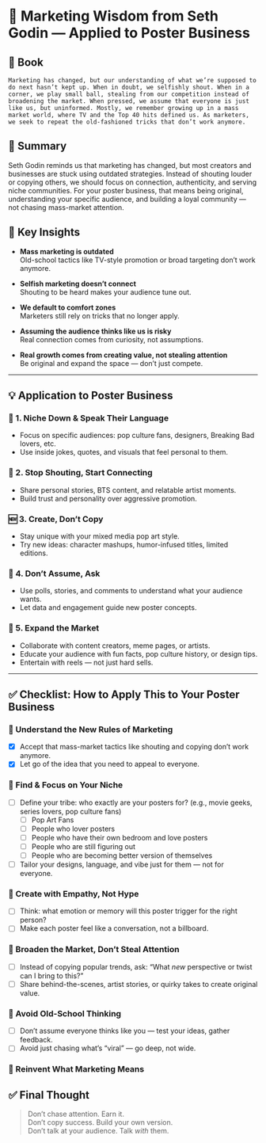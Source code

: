 # 🎨 Marketing Wisdom from Seth Godin — Applied to Poster Business

## 📔 Book
```book
Marketing has changed, but our understanding of what we’re supposed to do next hasn’t kept up. When in doubt, we selfishly shout. When in a corner, we play small ball, stealing from our competition instead of broadening the market. When pressed, we assume that everyone is just like us, but uninformed. Mostly, we remember growing up in a mass market world, where TV and the Top 40 hits defined us. As marketers, we seek to repeat the old-fashioned tricks that don’t work anymore.
```
## 📌 Summary

Seth Godin reminds us that marketing has changed, but most creators and businesses are stuck using outdated strategies. Instead of shouting louder or copying others, we should focus on connection, authenticity, and serving niche communities. For your poster business, that means being original, understanding your specific audience, and building a loyal community — not chasing mass-market attention.

## 🔑 Key Insights

- **Mass marketing is outdated**  
  Old-school tactics like TV-style promotion or broad targeting don’t work anymore.

- **Selfish marketing doesn’t connect**  
  Shouting to be heard makes your audience tune out.

- **We default to comfort zones**  
  Marketers still rely on tricks that no longer apply.

- **Assuming the audience thinks like us is risky**  
  Real connection comes from curiosity, not assumptions.

- **Real growth comes from creating value, not stealing attention**  
  Be original and expand the space — don’t just compete.

---

## 💡 Application to Poster Business

### 🎯 1. Niche Down & Speak Their Language
- Focus on specific audiences: pop culture fans, designers, Breaking Bad lovers, etc.
- Use inside jokes, quotes, and visuals that feel personal to them.

### 📣 2. Stop Shouting, Start Connecting
- Share personal stories, BTS content, and relatable artist moments.
- Build trust and personality over aggressive promotion.

### 🆕 3. Create, Don’t Copy
- Stay unique with your mixed media pop art style.
- Try new ideas: character mashups, humor-infused titles, limited editions.

### 🧠 4. Don’t Assume, Ask
- Use polls, stories, and comments to understand what your audience wants.
- Let data and engagement guide new poster concepts.

### 🚀 5. Expand the Market
- Collaborate with content creators, meme pages, or artists.
- Educate your audience with fun facts, pop culture history, or design tips.
- Entertain with reels — not just hard sells.

---
## ✅ Checklist: How to Apply This to Your Poster Business

### 🧭 Understand the New Rules of Marketing
- [x] Accept that mass-market tactics like shouting and copying don’t work anymore.
- [x] Let go of the idea that you need to appeal to everyone.

### 🎯 Find & Focus on Your Niche
- [ ] Define your tribe: who exactly are your posters for? (e.g., movie geeks, series lovers, pop culture fans)
	- [ ] Pop Art Fans
	- [ ] People who lover posters
	- [ ] People who have their own bedroom and love posters
	- [ ] People who are still figuring out
	- [ ] People who are becoming better version of themselves
- [ ] Tailor your designs, language, and vibe just for them — not for everyone.

### 💬 Create with Empathy, Not Hype
- [ ] Think: what emotion or memory will this poster trigger for the right person?
- [ ] Make each poster feel like a conversation, not a billboard.

### 🌱 Broaden the Market, Don’t Steal Attention
- [ ] Instead of copying popular trends, ask: “What *new* perspective or twist can I bring to this?”
- [ ] Share behind-the-scenes, artist stories, or quirky takes to create original value.

### 🧠 Avoid Old-School Thinking
- [ ] Don’t assume everyone thinks like you — test your ideas, gather feedback.
- [ ] Avoid just chasing what’s “viral” — go deep, not wide.

### 🎨 Reinvent What Marketing Means

## ✅ Final Thought

> Don’t chase attention. Earn it.  
> Don’t copy success. Build your own version.  
> Don’t talk at your audience. Talk *with* them.

